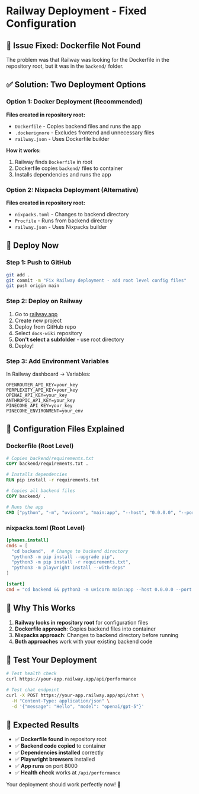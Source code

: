 # Railway Deployment - Fixed Configuration

## 🚨 Issue Fixed: Dockerfile Not Found

The problem was that Railway was looking for the Dockerfile in the repository root, but it was in the `backend/` folder.

## ✅ Solution: Two Deployment Options

### Option 1: Docker Deployment (Recommended)

**Files created in repository root:**
- `Dockerfile` - Copies backend files and runs the app
- `.dockerignore` - Excludes frontend and unnecessary files
- `railway.json` - Uses Dockerfile builder

**How it works:**
1. Railway finds `Dockerfile` in root
2. Dockerfile copies `backend/` files to container
3. Installs dependencies and runs the app

### Option 2: Nixpacks Deployment (Alternative)

**Files created in repository root:**
- `nixpacks.toml` - Changes to backend directory
- `Procfile` - Runs from backend directory
- `railway.json` - Uses Nixpacks builder

## 🚀 Deploy Now

### Step 1: Push to GitHub
```bash
git add .
git commit -m "Fix Railway deployment - add root level config files"
git push origin main
```

### Step 2: Deploy on Railway
1. Go to [railway.app](https://railway.app)
2. Create new project
3. Deploy from GitHub repo
4. Select `docs-wiki` repository
5. **Don't select a subfolder** - use root directory
6. Deploy!

### Step 3: Add Environment Variables
In Railway dashboard → Variables:
```
OPENROUTER_API_KEY=your_key
PERPLEXITY_API_KEY=your_key
OPENAI_API_KEY=your_key
ANTHROPIC_API_KEY=your_key
PINECONE_API_KEY=your_key
PINECONE_ENVIRONMENT=your_env
```

## 🔧 Configuration Files Explained

### Dockerfile (Root Level)
```dockerfile
# Copies backend/requirements.txt
COPY backend/requirements.txt .

# Installs dependencies
RUN pip install -r requirements.txt

# Copies all backend files
COPY backend/ .

# Runs the app
CMD ["python", "-m", "uvicorn", "main:app", "--host", "0.0.0.0", "--port", "8000"]
```

### nixpacks.toml (Root Level)
```toml
[phases.install]
cmds = [
  "cd backend",  # Change to backend directory
  "python3 -m pip install --upgrade pip",
  "python3 -m pip install -r requirements.txt",
  "python3 -m playwright install --with-deps"
]

[start]
cmd = "cd backend && python3 -m uvicorn main:app --host 0.0.0.0 --port $PORT"
```

## 🎯 Why This Works

1. **Railway looks in repository root** for configuration files
2. **Dockerfile approach**: Copies backend files into container
3. **Nixpacks approach**: Changes to backend directory before running
4. **Both approaches** work with your existing backend code

## 🧪 Test Your Deployment

```bash
# Test health check
curl https://your-app.railway.app/api/performance

# Test chat endpoint
curl -X POST https://your-app.railway.app/api/chat \
  -H "Content-Type: application/json" \
  -d '{"message": "Hello", "model": "openai/gpt-5"}'
```

## 🎉 Expected Results

- ✅ **Dockerfile found** in repository root
- ✅ **Backend code copied** to container
- ✅ **Dependencies installed** correctly
- ✅ **Playwright browsers** installed
- ✅ **App runs** on port 8000
- ✅ **Health check** works at `/api/performance`

Your deployment should work perfectly now! 🚀
